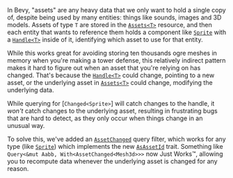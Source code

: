 In Bevy, "assets" are any heavy data that we only want to hold a single copy of, despite being used by many entities: things like sounds, images and 3D models.
Assets of type `T` are stored in the [`Assets<T>`] resource, and then each entity that wants to reference them holds a component like [`Sprite`] with a [`Handle<T>`] inside of it, identifying which asset to use for that entity.

While this works great for avoiding storing ten thousands ogre meshes in memory when you're making a tower defense,
this relatively indirect pattern makes it hard to figure out when an asset that you're relying on has changed.
That's because the [`Handle<T>`] could change, pointing to a new asset, or the underlying asset in [`Assets<T>`] could change,
modifying the underlying data.

While querying for [`Changed<Sprite>`] will catch changes to the handle, it *won't* catch changes to the underlying asset,
resulting in frustrating bugs that are hard to detect, as they only occur when things change in an unusual way.

To solve this, we've added an [`AssetChanged`] query filter, which works for any type (like [`Sprite`])
which implements the new [`AsAssetId`] trait.
Something like `Query<&mut Aabb, With<AssetChanged<Mesh3d>>>` now Just Works™️, allowing you to recompute data whenever the underlying asset is changed for any reason.

[`Assets<T>`]: https://docs.rs/bevy/0.16/bevy/asset/struct.Assets.html
[`Sprite`]: https://docs.rs/bevy/0.16/bevy/prelude/struct.Sprite.html
[`Handle<T>`]: https://docs.rs/bevy/0.16/bevy/asset/enum.Handle.html
[`AssetChanged`]: https://docs.rs/bevy/0.16/bevy/asset/prelude/struct.AssetChanged.html
[`AsAssetId`]: https://docs.rs/bevy/0.16/bevy/asset/trait.AsAssetId.html
